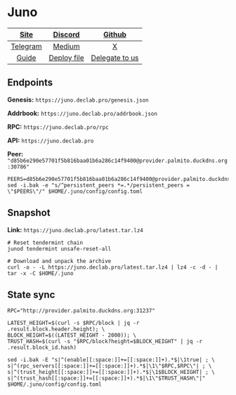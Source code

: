 # Juno

|[Site](https://www.junonetwork.io/)|[Discord](https://discord.gg/mcHpbvjYBA)|[Github](https://github.com/CosmosContracts)|
|:--:|:--:|:--:|
|[Telegram](https://t.me/JunoNetwork)|[Medium](https://docs.junonetwork.io/juno/readme)|[X](https://twitter.com/JunoNetwork)|
|[Guide](https://services.declab.pro/guides)|[Deploy file](https://gitopia.com/DecloudNodesLab/cosmos-universe/tree/master/projects/Juno/juno_deploy.yml)|[Delegate to us](https://restake.app/juno/junovaloper1ax4c40gn3s74xxm75g6cmts3fw7rq64gweqg8q)|


## Endpoints

**Genesis:** ```https://juno.declab.pro/genesis.json```

**Addrbook:** ```https://juno.declab.pro/addrbook.json```

**RPC:** ```https://juno.declab.pro/rpc```

**API:** ```https://juno.declab.pro```

**Peer:** ```"d85b6e290e57701f5b816baa01b6a286c14f9400@provider.palmito.duckdns.org:30786"```

```
PEERS=d85b6e290e57701f5b816baa01b6a286c14f9400@provider.palmito.duckdns.org:30786,0edf09d33c9f5429c7539f11a56e1e0ab8981529@144.217.158.129:26656,07191cd1f1968bd21373b53eb5b932deb408a5b7@167.235.216.230:27003,b1d278873767fad599ebf710f840d90c93e8caeb@95.111.249.160:26656,839088f5507a45d1cee03739f741d87749868009@198.244.165.175:16656,7b4cd4197afd6851abdf0875bfb3e348df8b03cc@65.109.61.50:26656
sed -i.bak -e "s/^persistent_peers *=.*/persistent_peers = \"$PEERS\"/" $HOME/.juno/config/config.toml
```

## Snapshot 

**Link:** ```https://juno.declab.pro/latest.tar.lz4```

```
# Reset tendermint chain
junod tendermint unsafe-reset-all

# Download and unpack the archive
curl -o - -L https://juno.declab.pro/latest.tar.lz4 | lz4 -c -d - | tar -x -C $HOME/.juno
```

## State sync

```
RPC="http://provider.palmito.duckdns.org:31237"

LATEST_HEIGHT=$(curl -s $RPC/block | jq -r .result.block.header.height); \
BLOCK_HEIGHT=$((LATEST_HEIGHT - 2000)); \
TRUST_HASH=$(curl -s "$RPC/block?height=$BLOCK_HEIGHT" | jq -r .result.block_id.hash)

sed -i.bak -E "s|^(enable[[:space:]]+=[[:space:]]+).*$|\1true| ; \
s|^(rpc_servers[[:space:]]+=[[:space:]]+).*$|\1\"$RPC,$RPC\"| ; \
s|^(trust_height[[:space:]]+=[[:space:]]+).*$|\1$BLOCK_HEIGHT| ; \
s|^(trust_hash[[:space:]]+=[[:space:]]+).*$|\1\"$TRUST_HASH\"|" $HOME/.juno/config/config.toml
```

